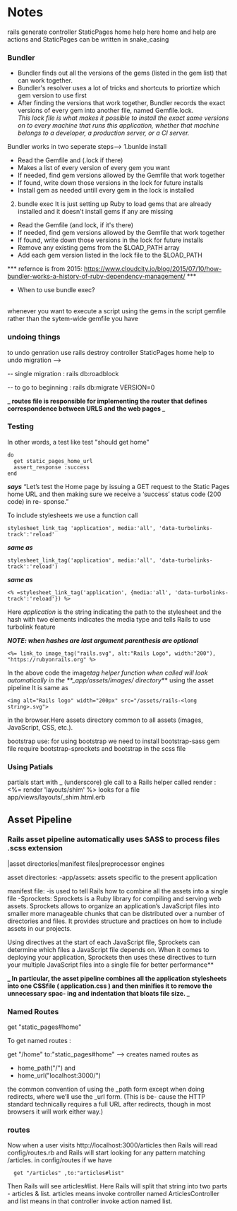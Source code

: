 # Notes

rails generate controller StaticPages home help
here home and help are actions and StaticPages can be written in snake_casing

### Bundler

- Bundler finds out all the versions of the gems (listed in the gem list) that can work together.
- Bundler's resolver uses a lot of tricks and shortcuts to priortize which gem version to use first
- After finding the versions that work together, Bundler records the exact versions of every gem into another file, named Gemfile.lock.
<br><i>This lock file is what makes it possible to install the exact same versions on to every machine that runs this application, whether that machine belongs to a developer, a production server, or a CI server.</i>

Bundler works in two seperate steps-->
1.bunlde install
  - Read the Gemfile and (.lock if there)
  - Makes a list of every version of every gem you want
  - If needed, find gem versions allowed by the Gemfile that work together
  - If found, write down those versions in the lock for future installs
  - Install gem as needed untill every gem in the lock is installed

2. bundle exec
  It is just setting up Ruby to load gems that are already installed and
  it doesn't install gems if any are missing
  - Read the Gemfile (and lock, if it's there)
  - If needed, find gem versions allowed by the Gemfile that work together
  - If found, write down those versions in the lock for future installs
  - Remove any existing gems from the $LOAD_PATH array
  - Add each gem version listed in the lock file to the $LOAD_PATH

*** refernce is from 2015: https://www.cloudcity.io/blog/2015/07/10/how-bundler-works-a-history-of-ruby-dependency-management/  ***

- When to use bundle exec? 
<br>
whenever you want to execute a script using the gems in the script gemfile rather than the sytem-wide gemfile you have

### undoing things

to undo genration use rails destroy controller StaticPages home help
to undo migration -->

-- single migration : rails db:roadblock

-- to go to beginning : rails db:migrate VERSION=0

**_ routes file is responsible for implementing the router that defines correspondence between URLS and the web pages _**

### Testing

In
other words, a test like test "should get home"

```
do
  get static_pages_home_url
  assert_response :success
end

```

**_says_** “Let’s test the Home page by issuing a GET request to the Static Pages
home URL and then making sure we receive a ‘success’ status code (200 code) in re-
sponse.”

To include stylesheets we use a function call

```
stylesheet_link_tag 'application', media:'all', 'data-turbolinks-track':'reload'

```

**_same as_**

```
stylesheet_link_tag('application', media:'all', 'data-turbolinks-track':'reload')

```

**_same as_**

```
<% =stylesheet_link_tag('application', {media:'all', 'data-turbolinks-track':'reload'}) %>

```

Here <i>application</i> is the string indicating the path to the stylesheet
and the hash with two elements indicates the media type and tells Rails to use turbolink feature

**_NOTE: when hashes are last argument parenthesis are optional_**

```
<%= link_to image_tag("rails.svg", alt:"Rails Logo", width:"200"), "https://rubyonrails.org" %>

```

In the above code the image*tag helper function when called will look automatically in the \*\*\_app/assets/images/ directory*\*\* using the asset pipeline
It is same as

```
<img alt="Rails logo" width="200px" src="/assets/rails-<long string>.svg">

```

in the browser.Here assets directory common to all assets (images, JavaScript, CSS, etc.).

bootstrap use:
for using bootstrap we need to install bootstrap-sass gem file
require bootstrap-sprockets and bootstrap in the scss file

### Using Patials

partials start with \_ (underscore)
gle call to a Rails helper called render :
<%= render 'layouts/shim' %> looks for a file app/views/layouts/\_shim.html.erb

## Asset Pipeline

### Rails asset pipeline automatically uses SASS to process files .scss extension

|asset directories|manifest files|preprocessor engines

asset directories:
-app/assets: assets specific to the present application

manifest file:
-is used to tell Rails how to combine all the assets into a single file
-Sprockets:
Sprockets is a Ruby library for compiling and serving web assets. Sprockets allows to organize an application’s JavaScript files into smaller more manageable chunks that can be distributed over a number of directories and files. It provides structure and practices on how to include assets in our projects.

Using directives at the start of each JavaScript file, Sprockets can determine which files a JavaScript file depends on. When it comes to deploying your application, Sprockets then uses these directives to turn your multiple JavaScript files into a single file for better performance\*\*

**_ In particular, the asset pipeline combines all the application stylesheets into one CSSfile ( application.css ) and then minifies it to remove the unnecessary spac-
ing and indentation that bloats file size. _**

### Named Routes

get "static_pages#home"

To get named routes :

get "/home" to:"static_pages#home" --> creates named routes as

- home_path("/") and
- home_url("localhost:3000/")

the common convention of using the \_path
form except when doing redirects, where we’ll use the \_url form. (This is be-
cause the HTTP standard technically requires a full URL after redirects, though
in most browsers it will work either way.)

### routes
Now when a user visits http://localhost:3000/articles then Rails will read config/routes.rb and Rails will start looking for any pattern matching /articles.
in config/routes if we have
```
  get "/articles" ,to:"articles#list"
```
Then Rails will see articles#list. Here Rails will split that string into two parts - articles & list. articles means invoke controller named ArticlesController and list means in that controller invoke action named list.